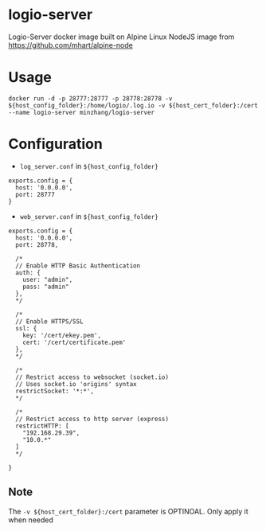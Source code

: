 # logio-server
Logio-Server docker image built on Alpine Linux NodeJS image from https://github.com/mhart/alpine-node

# Usage
`docker run -d -p 28777:28777 -p 28778:28778 -v ${host_config_folder}:/home/logio/.log.io -v ${host_cert_folder}:/cert --name logio-server minzhang/logio-server`

# Configuration
- `log_server.conf` in `${host_config_folder}`
```
exports.config = {
  host: '0.0.0.0',
  port: 28777
}
```
- `web_server.conf` in `${host_config_folder}`
```
exports.config = {
  host: '0.0.0.0',
  port: 28778,

  /* 
  // Enable HTTP Basic Authentication
  auth: {
    user: "admin",
    pass: "admin"
  },
  */

  /* 
  // Enable HTTPS/SSL
  ssl: {
    key: '/cert/ekey.pem',
    cert: '/cert/certificate.pem'
  },
  */

  /*
  // Restrict access to websocket (socket.io)
  // Uses socket.io 'origins' syntax
  restrictSocket: '*:*',
  */

  /*
  // Restrict access to http server (express)
  restrictHTTP: [
    "192.168.29.39",
    "10.0.*"
  ]
  */

}
```

## Note
The `-v ${host_cert_folder}:/cert` parameter is OPTINOAL. Only apply it when needed

